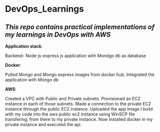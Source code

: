 # **DevOps_Learnings**

## *This repo contains practical implementations of my learnings in DevOps with AWS*

**Application stack**:

Backend- Node js-express js application with Mondgo db as database

**Docker**:

Pulled Mongo and Mongo express images from docker hub. Integrated the application with Mongo db

**AWS**:

Created a VPC with Public and Private subnets. 
Provisioned an EC2 instance in each of those subnets. 
Made a connection to the private EC2 instance through the public EC2 instance.
Uploaded the app image I build with my code into the aws public ec2 instance using WinSCP file transfering, from there to my private instance.
Now installed docker in my private instance and executed the api.
